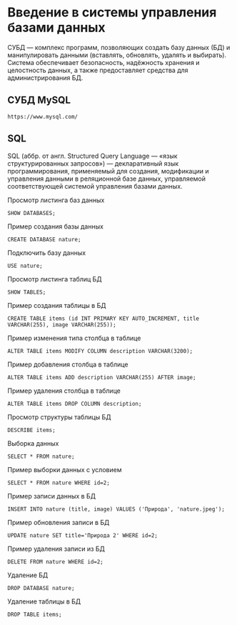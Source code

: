 # Введение в системы управления базами данных 

СУБД — комплекс программ, позволяющих создать базу данных (БД) и манипулировать 
данными (вставлять, обновлять, удалять и выбирать). Система обеспечивает 
безопасность, надёжность хранения и целостность данных, а также предоставляет 
средства для администрирования БД.

## СУБД MySQL

    https://www.mysql.com/

## SQL

SQL (аббр. от англ. Structured Query Language — «язык структурированных 
запросов») — декларативный язык программирования, применяемый для создания, 
модификации и управления данными в реляционной базе данных, управляемой 
соответствующей системой управления базами данных.

Просмотр листинга баз данных

    SHOW DATABASES;

Пример создания базы данных

    CREATE DATABASE nature;

Подключить базу данных

    USE nature;

Просмотр листинга таблиц БД

    SHOW TABLES;

Пример создания таблицы в БД

    CREATE TABLE items (id INT PRIMARY KEY AUTO_INCREMENT, title VARCHAR(255), image VARCHAR(255));

Пример изменения типа столбца в таблице

    ALTER TABLE items MODIFY COLUMN description VARCHAR(3200);

Пример добавления столбца в таблице

    ALTER TABLE items ADD description VARCHAR(255) AFTER image;

Пример удаления столбца в таблице

    ALTER TABLE items DROP COLUMN description;

Просмотр структуры таблицы БД

    DESCRIBE items;

Выборка данных

    SELECT * FROM nature;

Пример выборки данных с условием

    SELECT * FROM nature WHERE id=2;

Пример записи данных в БД

    INSERT INTO nature (title, image) VALUES ('Природа', 'nature.jpeg');

Пример обновления записи в БД

    UPDATE nature SET title='Природа 2' WHERE id=2;

Пример удаления записи из БД

    DELETE FROM nature WHERE id=2;

Удаление БД

    DROP DATABASE nature;

Удаление таблицы в БД

    DROP TABLE items;
